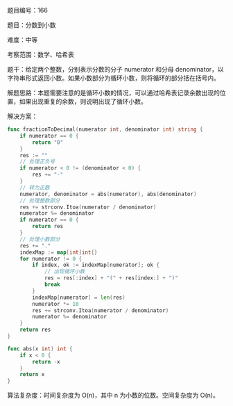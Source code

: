题目编号：166

题目：分数到小数

难度：中等

考察范围：数学、哈希表

题干：给定两个整数，分别表示分数的分子 numerator 和分母 denominator，以字符串形式返回小数。如果小数部分为循环小数，则将循环的部分括在括号内。

解题思路：本题需要注意的是循环小数的情况，可以通过哈希表记录余数出现的位置，如果出现重复的余数，则说明出现了循环小数。

解决方案：

```go
func fractionToDecimal(numerator int, denominator int) string {
    if numerator == 0 {
        return "0"
    }
    res := ""
    // 处理正负号
    if numerator < 0 != (denominator < 0) {
        res += "-"
    }
    // 转为正数
    numerator, denominator = abs(numerator), abs(denominator)
    // 处理整数部分
    res += strconv.Itoa(numerator / denominator)
    numerator %= denominator
    if numerator == 0 {
        return res
    }
    // 处理小数部分
    res += "."
    indexMap := map[int]int{}
    for numerator != 0 {
        if index, ok := indexMap[numerator]; ok {
            // 出现循环小数
            res = res[:index] + "(" + res[index:] + ")"
            break
        }
        indexMap[numerator] = len(res)
        numerator *= 10
        res += strconv.Itoa(numerator / denominator)
        numerator %= denominator
    }
    return res
}

func abs(x int) int {
    if x < 0 {
        return -x
    }
    return x
}
```

算法复杂度：时间复杂度为 O(n)，其中 n 为小数的位数。空间复杂度为 O(n)。